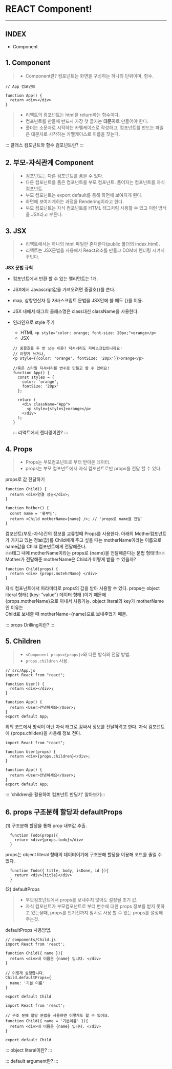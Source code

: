 # REACT Component!
<hr/>

## INDEX
- Component


## 1. Component
> - Component란? 컴포넌트는 화면을 구성하는 하나의 단위이며, 함수.
```
// App 컴포넌트

function App() {
  return <div></div>
}
```
> - 리액트의 컴포넌트는 html을 return하는 함수이다.
> - 컴포넌트를 만들때 반드시 가장 첫 글자는 <b>대문자</b>로 만들어야 한다.
> - 폴더는 소문자로 시작하는 카멜케이스로 작성하고, 컴포넌트를 만드는 파일은 대문자로 시작하는 카펠케이스로 이름을 짓는다.

::: 클래스 컴포넌트와 함수 컴포넌트란? :::

## 2. 부모-자식관계 Component
>- 컴포넌트는 다른 컴포넌트를 품을 수 있다.
>- 다른 컴포넌트를 품은 컴포넌트를 부모 컴포넌트. 품어지는 컴포넌트를 자식 컴포넌트.
>- 부모 컴포넌트는 export default를 통해 화면에 보여지게 된다.
>- 화면에 보여지게하는 과정을 Rendering이라고 한다.
>- 부모 컴포넌트는 자식 컴포넌트를 HTML 태그처럼 사용할 수 있고 이런 방식을 JSX라고 부른다.

## 3. JSX
>- 리액트에서는 하나의 html 파일만 존재한다(public 폴더의 index.html).
>- 리액트는 JSX문법을 사용해서 React요소를 만들고 DOM에 렌더링 시켜서 꾸민다.

<b>JSX 문법 규칙</b>

- 컴포넌트에서 반환 할 수 있는 엘리먼트는 1개.
- JSX에서 Javascript값을 가져오려면 중괄호{}를 쓴다.
- map, 삼항연산자 등 자바스크립트 문법을 JSX안에 쓸 때도 {}를 이용.
- JSX 내에서 태그의 클래스명은 class대신 className을 사용한다.
- 인라인으로 style 주기
  - HTML
  ` <p style="color: orange; font-size: 20px;">orange</p> `
  - JSX
  ```
  // 중괄호를 두 번 쓰는 이유? 딕셔너리도 자바스크립트니까요!
  // 이렇게 쓰거나,
  <p style={{color: 'orange', fontSize: '20px'}}>orange</p>

  //혹은 스타일 딕셔너리를 변수로 만들고 쓸 수 있어요!
  function App() {
    const styles = {
      color: 'orange',
      fontSize: '20px'
    };

    return (
      <div className="App">
        <p style={styles}>orange</p>
      </div>
    );
  }
  ```

  ::: 리액트에서 렌더링이란? :::

## 4. Props
>- Props는 부모컴포넌트로 부터 받아온 데이터.
>- props는 부모 컴포넌트에서 자식 컴포넌트로만 props를 전달 할 수 있다.

  <p>props로 값 전달하기</p>
  
  ```
  function Child() {
    return <div>연결 성공</div>;
  }

  function Mother() {
    const name = '홍부인';
    return <Child motherName={name} />; // 'props로 name을 전달'
  }
  ```

컴포넌트(부모-자식)간의 정보를 교류할때 Props를 사용한다.
아래의 Mother컴포넌트가 가지고 있는 정보(값)를 Child에게 주고 싶을 때는 motherName이라는 이름으로 name값을 Child 컴포넌트에게 전달해준다.<br/>
🔥🔥<Child>태그 내에 motherName이라는 props로 {name}을 전달해준다는 문법 형태!!!🔥🔥
<br/>
Mother가 전달해준 motherName은 Child가 어떻게 받을 수 있을까?

```
function Child(props) {
  return <div> {props.motehrName} </div>
}
```

자식 컴포넌트에서 파라미터로 props의 값을 받아 사용할 수 있다.
props는 object literal 형태( {key: “value”} 데이터 형태 )이기 때문에 <br/>
{props.motherName}으로 꺼내서 사용가능. object literal의 key가 motherName인 이유는 <br/>
Child로 보내줄 때 motherName={name}으로 보내주었기 때문.

::: props Drilling이란? :::

## 5. Children

>- `<Component props={props}>`와 다른 방식의 전달 방법.
>- `props.children` 사용.

  ```
  // src/App.js
  import React from "react";

  function User() {
    return <div></div>;
  }

  function App() {
    return <User>안녕하세요</User>;
  }
  export default App;
  ```
  
  위의 코드에서 <Component props={props}> 방식이 아닌 자식 태그로 감싸서 정보를 전달하려고 한다.
  자식 컴포넌트에 {props.childen}을 사용해 정보 전다.
  
  ```
  import React from "react";

  function User(props) {
    return <div>{props.children}</div>;
  }

  function App() {
    return <User>안녕하세요</User>;
  }
  export default App;
  ```
::: 'children을 활용하여 컴포넌트 만딜기' 알아보기:::

## 6. props 구조분해 할당과 defaultProps
  (1) 구조분해 할당을 통해 prop 내부값 추출.

  ```
    function Todo(props){
      return <div>{props.todo}</div>
    }
  ```
  props는 object literal 형태의 데이터이기에 구조분해 할당을 이용해 코드를 줄일 수 있다.
  
  ```
    function Todo({ title, body, isDone, id }){
      return <div>{title}</div>
    }
  ```

  (2) defaultProps
  >- 부모컴포넌트에서 props를 보내주지 않아도 설정될 초기 값.
  >- 자식 컴포넌트가 부모컴포넌트로 부터 변수에 대한 props 정보를 받지 못하고 있는을때, props를 반기전까지 임시로 사용 할 수 있는 props를 설정해주는것.

  defaultProps 사용방법.
  ```
  // components/Child.js
  import React from 'react';

  function Child({ name }){
    return <div>내 이름은 {name} 입니다. </div>
  }

  // 이렇게 설정합니다.
  Child.defaultProps={
    name: '기본 이름'
  }

  export default Child
  ```

  ```
  import React from 'react';

  // 구조 분해 할당 문법을 사용하면 이렇게도 할 수 있어요.
  function Child({ name = '기본이름' }){
    return <div>내 이름은 {name} 입니다. </div>
  }

  export default Child
  ```

::: object literal이란? :::

::: default argument란? :::